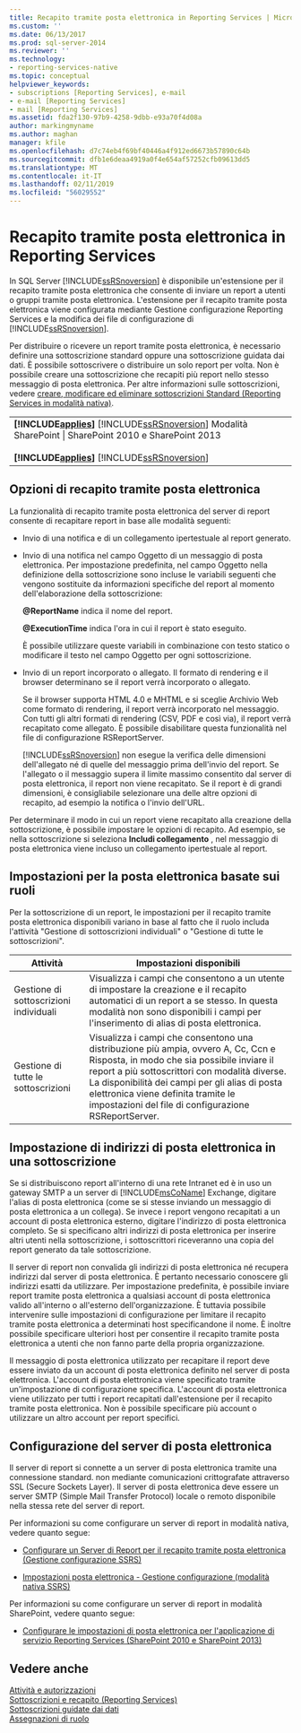 ```yaml
---
title: Recapito tramite posta elettronica in Reporting Services | Microsoft Docs
ms.custom: ''
ms.date: 06/13/2017
ms.prod: sql-server-2014
ms.reviewer: ''
ms.technology:
- reporting-services-native
ms.topic: conceptual
helpviewer_keywords:
- subscriptions [Reporting Services], e-mail
- e-mail [Reporting Services]
- mail [Reporting Services]
ms.assetid: fda2f130-97b9-4258-9dbb-e93a70f4d08a
author: markingmyname
ms.author: maghan
manager: kfile
ms.openlocfilehash: d7c74eb4f69bf40446a4f912ed6673b57890c64b
ms.sourcegitcommit: dfb1e6deaa4919a0f4e654af57252cfb09613dd5
ms.translationtype: MT
ms.contentlocale: it-IT
ms.lasthandoff: 02/11/2019
ms.locfileid: "56029552"
---
```

# <a name="e-mail-delivery-in-reporting-services"></a>Recapito tramite posta elettronica in Reporting Services
  In SQL Server [!INCLUDE[ssRSnoversion](../../includes/ssrsnoversion-md.md)] è disponibile un'estensione per il recapito tramite posta elettronica che consente di inviare un report a utenti o gruppi tramite posta elettronica. L'estensione per il recapito tramite posta elettronica viene configurata mediante Gestione configurazione Reporting Services e la modifica dei file di configurazione di [!INCLUDE[ssRSnoversion](../../includes/ssrsnoversion-md.md)].  
  
 Per distribuire o ricevere un report tramite posta elettronica, è necessario definire una sottoscrizione standard oppure una sottoscrizione guidata dai dati. È possibile sottoscrivere o distribuire un solo report per volta. Non è possibile creare una sottoscrizione che recapiti più report nello stesso messaggio di posta elettronica. Per altre informazioni sulle sottoscrizioni, vedere [creare, modificare ed eliminare sottoscrizioni Standard &#40;Reporting Services in modalità nativa&#41;](create-and-manage-subscriptions-for-native-mode-report-servers.md).  
  
||  
|-|  
|**[!INCLUDE[applies](../../includes/applies-md.md)]**  [!INCLUDE[ssRSnoversion](../../includes/ssrsnoversion-md.md)] Modalità SharePoint &#124; SharePoint 2010 e SharePoint 2013<br /><br /> **[!INCLUDE[applies](../../includes/applies-md.md)]**  [!INCLUDE[ssRSnoversion](../../includes/ssrsnoversion-md.md)] |  
  
## <a name="e-mail-delivery-options"></a>Opzioni di recapito tramite posta elettronica  
 La funzionalità di recapito tramite posta elettronica del server di report consente di recapitare report in base alle modalità seguenti:  
  
-   Invio di una notifica e di un collegamento ipertestuale al report generato.  
  
-   Invio di una notifica nel campo Oggetto di un messaggio di posta elettronica. Per impostazione predefinita, nel campo Oggetto nella definizione della sottoscrizione sono incluse le variabili seguenti che vengono sostituite da informazioni specifiche del report al momento dell'elaborazione della sottoscrizione:  
  
     **@ReportName** indica il nome del report.  
  
     **@ExecutionTime** indica l'ora in cui il report è stato eseguito.  
  
     È possibile utilizzare queste variabili in combinazione con testo statico o modificare il testo nel campo Oggetto per ogni sottoscrizione.  
  
-   Invio di un report incorporato o allegato. Il formato di rendering e il browser determinano se il report verrà incorporato o allegato.  
  
     Se il browser supporta HTML 4.0 e MHTML e si sceglie Archivio Web come formato di rendering, il report verrà incorporato nel messaggio. Con tutti gli altri formati di rendering (CSV, PDF e così via), il report verrà recapitato come allegato. È possibile disabilitare questa funzionalità nel file di configurazione RSReportServer.  
  
     [!INCLUDE[ssRSnoversion](../../includes/ssrsnoversion-md.md)] non esegue la verifica delle dimensioni dell'allegato né di quelle del messaggio prima dell'invio del report. Se l'allegato o il messaggio supera il limite massimo consentito dal server di posta elettronica, il report non viene recapitato. Se il report è di grandi dimensioni, è consigliabile selezionare una delle altre opzioni di recapito, ad esempio la notifica o l'invio dell'URL.  
  
 Per determinare il modo in cui un report viene recapitato alla creazione della sottoscrizione, è possibile impostare le opzioni di recapito. Ad esempio, se nella sottoscrizione si seleziona **Includi collegamento** , nel messaggio di posta elettronica viene incluso un collegamento ipertestuale al report.  
  
## <a name="role-based-e-mail-settings"></a>Impostazioni per la posta elettronica basate sui ruoli  
 Per la sottoscrizione di un report, le impostazioni per il recapito tramite posta elettronica disponibili variano in base al fatto che il ruolo includa l'attività "Gestione di sottoscrizioni individuali" o "Gestione di tutte le sottoscrizioni".  
  
|Attività|Impostazioni disponibili|  
|----------|------------------------|  
|Gestione di sottoscrizioni individuali|Visualizza i campi che consentono a un utente di impostare la creazione e il recapito automatici di un report a se stesso. In questa modalità non sono disponibili i campi per l'inserimento di alias di posta elettronica.|  
|Gestione di tutte le sottoscrizioni|Visualizza i campi che consentono una distribuzione più ampia, ovvero A, Cc, Ccn e Risposta, in modo che sia possibile inviare il report a più sottoscrittori con modalità diverse. La disponibilità dei campi per gli alias di posta elettronica viene definita tramite le impostazioni del file di configurazione RSReportServer.|  
  
## <a name="specifying-e-mail-addresses-in-a-subscription"></a>Impostazione di indirizzi di posta elettronica in una sottoscrizione  
 Se si distribuiscono report all'interno di una rete Intranet ed è in uso un gateway SMTP a un server di [!INCLUDE[msCoName](../../includes/msconame-md.md)] Exchange, digitare l'alias di posta elettronica (come se si stesse inviando un messaggio di posta elettronica a un collega). Se invece i report vengono recapitati a un account di posta elettronica esterno, digitare l'indirizzo di posta elettronica completo. Se si specificano altri indirizzi di posta elettronica per inserire altri utenti nella sottoscrizione, i sottoscrittori riceveranno una copia del report generato da tale sottoscrizione.  
  
 Il server di report non convalida gli indirizzi di posta elettronica né recupera indirizzi dal server di posta elettronica. È pertanto necessario conoscere gli indirizzi esatti da utilizzare. Per impostazione predefinita, è possibile inviare report tramite posta elettronica a qualsiasi account di posta elettronica valido all'interno o all'esterno dell'organizzazione. È tuttavia possibile intervenire sulle impostazioni di configurazione per limitare il recapito tramite posta elettronica a determinati host specificandone il nome. È inoltre possibile specificare ulteriori host per consentire il recapito tramite posta elettronica a utenti che non fanno parte della propria organizzazione.  
  
 Il messaggio di posta elettronica utilizzato per recapitare il report deve essere inviato da un account di posta elettronica definito nel server di posta elettronica. L'account di posta elettronica viene specificato tramite un'impostazione di configurazione specifica. L'account di posta elettronica viene utilizzato per tutti i report recapitati dall'estensione per il recapito tramite posta elettronica. Non è possibile specificare più account o utilizzare un altro account per report specifici.  
  
## <a name="e-mail-server-configuration"></a>Configurazione del server di posta elettronica  
 Il server di report si connette a un server di posta elettronica tramite una connessione standard. non mediante comunicazioni crittografate attraverso SSL (Secure Sockets Layer). Il server di posta elettronica deve essere un server SMTP (Simple Mail Transfer Protocol) locale o remoto disponibile nella stessa rete del server di report.  
  
 Per informazioni su come configurare un server di report in modalità nativa, vedere quanto segue:  
  
-   [Configurare un Server di Report per il recapito tramite posta elettronica &#40;Gestione configurazione SSRS&#41;](../../sql-server/install/configure-a-report-server-for-e-mail-delivery-ssrs-configuration-manager.md)  
  
-   [Impostazioni posta elettronica - Gestione configurazione &#40;modalità nativa SSRS&#41;](../install-windows/e-mail-settings-reporting-services-native-mode-configuration-manager.md)  
  
 Per informazioni su come configurare un server di report in modalità SharePoint, vedere quanto segue:  
  
-   [Configurare le impostazioni di posta elettronica per l'applicazione di servizio Reporting Services &#40;SharePoint 2010 e SharePoint 2013&#41;](../install-windows/configure-e-mail-for-a-reporting-services-service-application.md)  
  
## <a name="see-also"></a>Vedere anche  
 [Attività e autorizzazioni](../security/tasks-and-permissions.md)   
 [Sottoscrizioni e recapito &#40;Reporting Services&#41;](subscriptions-and-delivery-reporting-services.md)   
 [Sottoscrizioni guidate dai dati](data-driven-subscriptions.md)   
 [Assegnazioni di ruolo](../security/role-assignments.md)  
  
  
